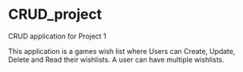 # CRUD_project
CRUD application for Project 1

This application is a games wish list where Users can Create, Update, Delete and Read their wishlists. A user can have multiple wishlists.
